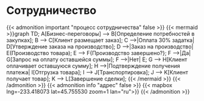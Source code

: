 # Сотрудничество

{{< admonition important "процесс сотрудничества" false >}}
{{< mermaid >}}graph TD;
    A[Бизнес-переговоры] --> B[Определение потребностей в закупках];
    B --> C[Клиент размещает заказ];
    C -->|Оплата 30% задатка| D[Утверждение заказа на производство];
    D -->|Заказ на производство| E(Производство товара);
    E --> F{Производство завершено?};
    F -->|Да| G[Запрос на оплату оставшейся суммы];
    F -->|Нет| E;
    G --> H[Клиент оплачивает оставшуюся сумму];
    H -->|Подтверждение получения платежа| I[Отгрузка товара];
    I --> J[Транспортировка];
    J --> K[Клиент получает товар];
    K --> L[Завершение сделки];
{{< /mermaid >}}
{{< /admonition >}}
{{< admonition info "адрес" false >}}
{{< mapbox lng=-233.418073 lat=45.755530 zoom=1 lan="ru">}}
{{< /admonition >}}

